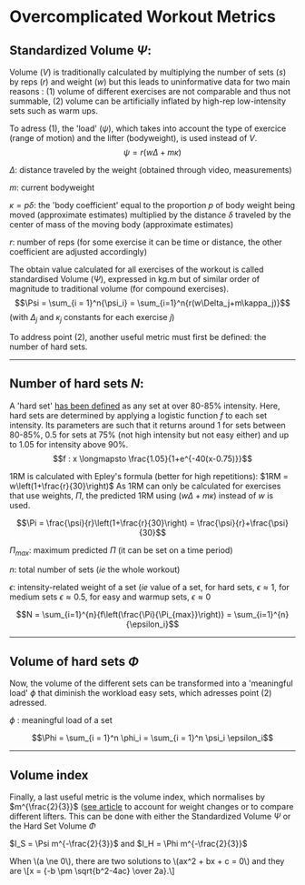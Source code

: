 # Overcomplicated Workout Metrics
## Standardized Volume $\Psi$:
Volume ($V$) is traditionally calculated by multiplying the number of sets ($s$) by reps ($r$) and weight ($w$) but this leads to uninformative data for two main reasons : (1) volume of different exercises are not comparable and thus not summable, (2) volume can be artificially inflated by high-rep low-intensity sets such as warm ups.

To adress (1), the 'load' ($\psi$), which takes into account the type of exercice (range of motion) and the lifter (bodyweight), is used instead of $V$. 
$$\psi = r(w\Delta+m\kappa)$$

$\Delta$: distance traveled by the weight (obtained through video, measurements) 

$m$: current bodyweight

$\kappa = p\delta$: the 'body coefficient' equal to the proportion $p$ of body weight being moved (approximate estimates) multiplied by the distance $\delta$ traveled by the center of mass of the moving body (approximate estimates)

$r$: number of reps (for some exercise it can be time or distance, the other coefficient are adjusted accordingly)

The obtain value calculated for all exercises of the workout is called standardised Volume ($\Psi$), expressed in kg.m but of similar order of magnitude to traditional volume (for compound exercises). 
$$\Psi = \sum_{i = 1}^n{\psi_i} = \sum_{i=1}^n{r(w\Delta_j+m\kappa_j)}$$
(with $\Delta_j$ and $\kappa_j$ constants for each exercise $j$)

To address point (2), another useful metric must first be defined: the number of hard sets.
___
## Number of hard sets $N$:
A 'hard set' [has been defined](https://www.strongerbyscience.com/the-new-approach-to-training-volume/) as any set at over 80-85% intensity. Here, hard sets are determined by applying a logistic function $f$ to each set intensity. Its parameters are such that it returns around 1 for sets between 80-85%, 0.5 for sets at 75% (not high intensity but not easy either) and up to 1.05 for intensity above 90%.  
$$f : x \longmapsto \frac{1.05}{1+e^{-40(x-0.75)}}$$

1RM is calculated with Epley's formula (better for high repetitions): 
$1RM = w\left(1+\frac{r}{30}\right)$
As 1RM can only be calculated for exercises that use weights, $\Pi$, the predicted 1RM using $(w\Delta+m\kappa)$ instead of $w$ is used.

$$\Pi = \frac{\psi}{r}\left(1+\frac{r}{30}\right) = \frac{\psi}{r}+\frac{\psi}{30}$$

$\Pi_{max}$: maximum predicted $\Pi$ (it can be set on a time period)

$n$: total number of sets (*ie* the whole workout)

$\epsilon$: intensity-related weight of a set (*ie* value of a set, for hard sets, $\epsilon \approx 1$, for medium sets $\epsilon \approx 0.5$, for easy and warmup sets, $\epsilon \approx 0$

$$N = \sum_{i=1}^{n}{f\left(\frac{\Pi}{\Pi_{max}}\right)} = \sum_{i=1}^{n}{\epsilon_i}$$
___
## Volume of hard sets $\Phi$

Now, the volume of the different sets can be transformed into a 'meaningful load' $\phi$ that diminish the workload easy sets, which adresses point (2) adressed.

$\phi$ : meaningful load of a set

$$\Phi = \sum_{i = 1}^n \phi_i = \sum_{i = 1}^n \psi_i \epsilon_i$$
___
## Volume index
Finally, a last useful metric is the volume index, which normalises by $m^{\frac{2}{3}}$ ([see  article](https://www.researchgate.net/profile/Guy-Haff/publication/239731099_Quantifying_Workloads_in_Resistance_Training_A_Brief_Review/links/02e7e51ca383fafe13000000/Quantifying-Workloads-in-Resistance-Training-A-Brief-Review.pdf) to account for weight changes or to compare different lifters. This can be done with either the Standardized Volume $\Psi$ or the Hard Set Volume $\Phi$

$I_S = \Psi m^{-\frac{2}{3}}$ and $I_H = \Phi m^{-\frac{2}{3}}$

<head>
  <meta charset="utf-8">
  <meta name="viewport" content="width=device-width">
  <title>MathJax example</title>
  <script src="https://polyfill.io/v3/polyfill.min.js?features=es6"></script>
  <script id="MathJax-script" async
          src="https://cdn.jsdelivr.net/npm/mathjax@3/es5/tex-mml-chtml.js">
  </script>
</head>
<body>
<p>
  When \(a \ne 0\), there are two solutions to \(ax^2 + bx + c = 0\) and they are
  \[x = {-b \pm \sqrt{b^2-4ac} \over 2a}.\]
</p>
</body>
